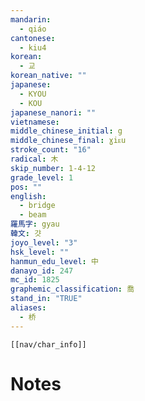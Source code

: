```yaml
---
mandarin:
  - qiáo
cantonese:
  - kiu4
korean:
  - 교
korean_native: ""
japanese:
  - KYOU
  - KOU
japanese_nanori: ""
vietnamese:
middle_chinese_initial: g
middle_chinese_final: ɣiᴇu
stroke_count: "16"
radical: 木
skip_number: 1-4-12
grade_level: 1
pos: ""
english:
  - bridge
  - beam
羅馬字: gyau
韓文: 걋
joyo_level: "3"
hsk_level: ""
hanmun_edu_level: 中
danayo_id: 247
mc_id: 1825
graphemic_classification: 喬
stand_in: "TRUE"
aliases:
  - 桥
---
```

```meta-bind-embed
[[nav/char_info]]
```

# Notes
